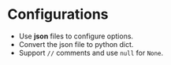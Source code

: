 # Configurations
- Use **json** files to configure options.
- Convert the json file to python dict.
- Support `//` comments and use `null` for `None`.
